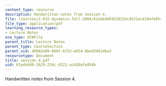 ```yaml
---
content_type: resource
description: Handwritten notes from Session 4.
file: /courses/2-032-dynamics-fall-2004/61ededd0162923dcd521ac410afe854b_session_4.pdf
file_type: application/pdf
learning_resource_types:
- Lecture Notes
ocw_type: OCWFile
parent_title: Lecture Notes
parent_type: CourseSection
parent_uid: d0882e89-0897-6753-eb54-8bed3461dba3
resourcetype: Document
title: session_4.pdf
uid: 61ededd0-1629-23dc-d521-ac410afe854b
---
```

Handwritten notes from Session 4.

